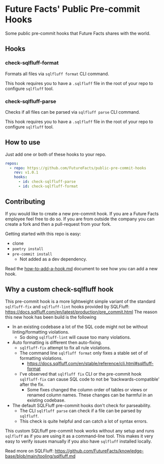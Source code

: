 # Future Facts' Public Pre-commit Hooks

Some public pre-commit hooks that Future Facts shares with the world.

## Hooks

### check-sqlfluff-format

Formats all files via `sqlfluff format` CLI command.

This hook requires you to have a `.sqlfluff` file in the root of your repo to configure `sqlfluff` tool.

### check-sqlfluff-parse

Checks if all files can be parsed via `sqlfluff parse` CLI command.

This hook requires you to have a `.sqlfluff` file in the root of your repo to configure `sqlfluff` tool.

## How to use

Just add one or both of these hooks to your repo.

```yml
repos:
  - repo: https://github.com/FutureFacts/public-pre-commit-hooks
    rev: v1.0.1
    hooks:
      - id: check-sqlfluff-parse
      - id: check-sqlfluff-format
```

## Contributing

If you would like to create a new pre-commit hook. If you are a Future Facts employee feel free to do so.
If you are from outside the company you can create a fork and then a pull-request from your fork.

Getting started with this repo is easy:

- clone
- `poetry install`
- `pre-commit install`
  - Not added as a dev dependency.

Read the [how-to-add-a-hook.md](docs/how-to-add-a-hook.md) document to see how you can add a new hook.

## Why a custom check-sqlfluff hook

This pre-commit hook is a more lightweight simple variant of the standard `sqlfluff-fix` and `sqlfluff-lint` hooks provided by SQLFluff: <https://docs.sqlfluff.com/en/latest/production/pre_commit.html>
The reason this new hook has been build is the following

- In an existing codebase a lot of the SQL code might not be without linting/formatting violations.
  - So doing `sqlfluff-lint` will cause too many violations.
- Auto formatting is different then auto-fixing.
  - `sqlfluff-fix` attempt to fix all rule violations.
  - The command line `sqlfluff format` only fixes a stable set of of formatting violations.
    - <https://docs.sqlfluff.com/en/stable/reference/cli.html#sqlfluff-format>
  - I've observed that `sqlfluff fix` CLI or the pre-commit hook `sqlfluff-fix` can cause SQL code to not be 'backwards-compatible' after the fix.
    - Some fixes changed the column order of tables or views or renamed column names. These changes can be harmful in an existing codebase.
- The default SQLFluff pre-commit hooks don't check for parseability.
  - The CLI `sqlfluff parse` can check if a file can be parsed by `sqlfluff`.
  - This check is quite helpful and can catch a lot of syntax errors.

This custom SQLfluff pre-commit hook works without any setup and runs `sqlfluff` as if you are using it as a command-line tool.
This makes it very easy to verify issues manually if you also have `sqlfluff` installed locally.

Read more on SQLFluff: <https://github.com/FutureFacts/knowledge-base/blob/main/tooling/sqlfluff.md>
